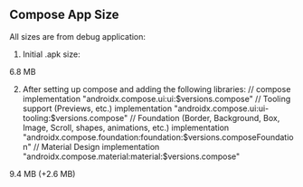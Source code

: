 ## Compose App Size
All sizes are from debug application:
1. Initial .apk size:

6.8 MB

2. After setting up compose and adding the following libraries:
// compose
implementation "androidx.compose.ui:ui:$versions.compose"
// Tooling support (Previews, etc.)
implementation "androidx.compose.ui:ui-tooling:$versions.compose"
// Foundation (Border, Background, Box, Image, Scroll, shapes, animations, etc.)
implementation "androidx.compose.foundation:foundation:$versions.composeFoundation"
// Material Design
implementation "androidx.compose.material:material:$versions.compose"

9.4 MB (+2.6 MB)